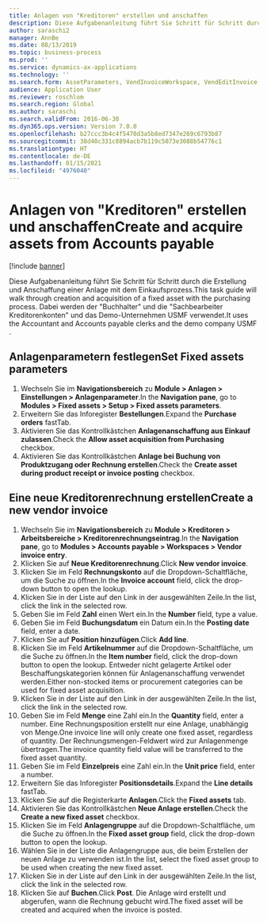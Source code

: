```yaml
---
title: Anlagen von "Kreditoren" erstellen und anschaffen
description: Diese Aufgabenanleitung führt Sie Schritt für Schritt durch die Erstellung und Anschaffung einer Anlage mit dem Einkaufsprozess.
author: saraschi2
manager: AnnBe
ms.date: 08/13/2019
ms.topic: business-process
ms.prod: ''
ms.service: dynamics-ax-applications
ms.technology: ''
ms.search.form: AssetParameters, VendInvoiceWorkspace, VendEditInvoice, VendTableLookup, InventItemIdLookupSimple, AssetTable
audience: Application User
ms.reviewer: roschlom
ms.search.region: Global
ms.author: saraschi
ms.search.validFrom: 2016-06-30
ms.dyn365.ops.version: Version 7.0.0
ms.openlocfilehash: b27ccc3b4c4f5470d3a5b8ed7347e269c6793b87
ms.sourcegitcommit: 38d40c331c8894acb7b119c5073e3088b54776c1
ms.translationtype: HT
ms.contentlocale: de-DE
ms.lasthandoff: 01/15/2021
ms.locfileid: "4976040"
---
```

# <a name="create-and-acquire-assets-from-accounts-payable"></a><span data-ttu-id="f40ed-103">Anlagen von "Kreditoren" erstellen und anschaffen</span><span class="sxs-lookup"><span data-stu-id="f40ed-103">Create and acquire assets from Accounts payable</span></span>

[!include [banner](../../includes/banner.md)]

<span data-ttu-id="f40ed-104">Diese Aufgabenanleitung führt Sie Schritt für Schritt durch die Erstellung und Anschaffung einer Anlage mit dem Einkaufsprozess.</span><span class="sxs-lookup"><span data-stu-id="f40ed-104">This task guide will walk through creation and acquisition of a fixed asset with the purchasing process.</span></span>  <span data-ttu-id="f40ed-105">Dabei werden der "Buchhalter" und die "Sachbearbeiter Kreditorenkonten" und das Demo-Unternehmen USMF verwendet.</span><span class="sxs-lookup"><span data-stu-id="f40ed-105">It uses the Accountant and Accounts payable clerks and the demo company USMF .</span></span>


## <a name="set-fixed-assets-parameters"></a><span data-ttu-id="f40ed-106">Anlagenparametern festlegen</span><span class="sxs-lookup"><span data-stu-id="f40ed-106">Set Fixed assets parameters</span></span>
1. <span data-ttu-id="f40ed-107">Wechseln Sie im **Navigationsbereich** zu **Module > Anlagen > Einstellungen > Anlagenparameter**.</span><span class="sxs-lookup"><span data-stu-id="f40ed-107">In the **Navigation pane**, go to **Modules > Fixed assets > Setup > Fixed assets parameters**.</span></span>
2. <span data-ttu-id="f40ed-108">Erweitern Sie das Inforegister **Bestellungen**.</span><span class="sxs-lookup"><span data-stu-id="f40ed-108">Expand the **Purchase orders** fastTab.</span></span>
3. <span data-ttu-id="f40ed-109">Aktivieren Sie das Kontrollkästchen **Anlagenanschaffung aus Einkauf zulassen**.</span><span class="sxs-lookup"><span data-stu-id="f40ed-109">Check the **Allow asset acquisition from Purchasing** checkbox.</span></span>
4. <span data-ttu-id="f40ed-110">Aktivieren Sie das Kontrollkästchen **Anlage bei Buchung von Produktzugang oder Rechnung erstellen**.</span><span class="sxs-lookup"><span data-stu-id="f40ed-110">Check the **Create asset during product receipt or invoice posting** checkbox.</span></span>

## <a name="create-a-new-vendor-invoice"></a><span data-ttu-id="f40ed-111">Eine neue Kreditorenrechnung erstellen</span><span class="sxs-lookup"><span data-stu-id="f40ed-111">Create a new vendor invoice</span></span>
1. <span data-ttu-id="f40ed-112">Wechseln Sie im **Navigationsbereich** zu **Module > Kreditoren > Arbeitsbereiche > Kreditorenrechnungseintrag**.</span><span class="sxs-lookup"><span data-stu-id="f40ed-112">In the **Navigation pane**, go to **Modules > Accounts payable > Workspaces > Vendor invoice entry**.</span></span>
2. <span data-ttu-id="f40ed-113">Klicken Sie auf **Neue Kreditorenrechnung**.</span><span class="sxs-lookup"><span data-stu-id="f40ed-113">Click **New vendor invoice**.</span></span>
3. <span data-ttu-id="f40ed-114">Klicken Sie im Feld **Rechnungskonto** auf die Dropdown-Schaltfläche, um die Suche zu öffnen.</span><span class="sxs-lookup"><span data-stu-id="f40ed-114">In the **Invoice account** field, click the drop-down button to open the lookup.</span></span>
4. <span data-ttu-id="f40ed-115">Klicken Sie in der Liste auf den Link in der ausgewählten Zeile.</span><span class="sxs-lookup"><span data-stu-id="f40ed-115">In the list, click the link in the selected row.</span></span>
5. <span data-ttu-id="f40ed-116">Geben Sie im Feld **Zahl** einen Wert ein.</span><span class="sxs-lookup"><span data-stu-id="f40ed-116">In the **Number** field, type a value.</span></span>
6. <span data-ttu-id="f40ed-117">Geben Sie im Feld **Buchungsdatum** ein Datum ein.</span><span class="sxs-lookup"><span data-stu-id="f40ed-117">In the **Posting date** field, enter a date.</span></span>
7. <span data-ttu-id="f40ed-118">Klicken Sie auf **Position hinzufügen**.</span><span class="sxs-lookup"><span data-stu-id="f40ed-118">Click **Add line**.</span></span>
8. <span data-ttu-id="f40ed-119">Klicken Sie im Feld **Artikelnummer** auf die Dropdown-Schaltfläche, um die Suche zu öffnen.</span><span class="sxs-lookup"><span data-stu-id="f40ed-119">In the **Item number** field, click the drop-down button to open the lookup.</span></span> <span data-ttu-id="f40ed-120">Entweder nicht gelagerte Artikel oder Beschaffungskategorien können für Anlagenanschaffung verwendet werden.</span><span class="sxs-lookup"><span data-stu-id="f40ed-120">Either non-stocked items or procurement categories can be used for fixed asset acquisition.</span></span>  
9. <span data-ttu-id="f40ed-121">Klicken Sie in der Liste auf den Link in der ausgewählten Zeile.</span><span class="sxs-lookup"><span data-stu-id="f40ed-121">In the list, click the link in the selected row.</span></span>
10. <span data-ttu-id="f40ed-122">Geben Sie im Feld **Menge** eine Zahl ein.</span><span class="sxs-lookup"><span data-stu-id="f40ed-122">In the **Quantity** field, enter a number.</span></span> <span data-ttu-id="f40ed-123">Eine Rechnungsposition erstellt nur eine Anlage, unabhängig von Menge.</span><span class="sxs-lookup"><span data-stu-id="f40ed-123">One invoice line will only create one fixed asset, regardless of quantity.</span></span> <span data-ttu-id="f40ed-124">Der Rechnungsmengen-Feldwert wird zur Anlagenmenge übertragen.</span><span class="sxs-lookup"><span data-stu-id="f40ed-124">The invoice quantity field value will be transferred to the fixed asset quantity.</span></span>  
11. <span data-ttu-id="f40ed-125">Geben Sie im Feld **Einzelpreis** eine Zahl ein.</span><span class="sxs-lookup"><span data-stu-id="f40ed-125">In the **Unit price** field, enter a number.</span></span>
12. <span data-ttu-id="f40ed-126">Erweitern Sie das Inforegister **Positionsdetails**.</span><span class="sxs-lookup"><span data-stu-id="f40ed-126">Expand the **Line details** fastTab.</span></span>
13. <span data-ttu-id="f40ed-127">Klicken Sie auf die Registerkarte **Anlagen**.</span><span class="sxs-lookup"><span data-stu-id="f40ed-127">Click the **Fixed assets** tab.</span></span>
14. <span data-ttu-id="f40ed-128">Aktivieren Sie das Kontrollkästchen **Neue Anlage erstellen**.</span><span class="sxs-lookup"><span data-stu-id="f40ed-128">Check the **Create a new fixed asset** checkbox.</span></span>
15. <span data-ttu-id="f40ed-129">Klicken Sie im Feld **Anlagengruppe** auf die Dropdown-Schaltfläche, um die Suche zu öffnen.</span><span class="sxs-lookup"><span data-stu-id="f40ed-129">In the **Fixed asset group** field, click the drop-down button to open the lookup.</span></span>
16. <span data-ttu-id="f40ed-130">Wählen Sie in der Liste die Anlagengruppe aus, die beim Erstellen der neuen Anlage zu verwenden ist.</span><span class="sxs-lookup"><span data-stu-id="f40ed-130">In the list, select the fixed asset group to be used when creating the new fixed asset.</span></span>
17. <span data-ttu-id="f40ed-131">Klicken Sie in der Liste auf den Link in der ausgewählten Zeile.</span><span class="sxs-lookup"><span data-stu-id="f40ed-131">In the list, click the link in the selected row.</span></span>
18. <span data-ttu-id="f40ed-132">Klicken Sie auf **Buchen**.</span><span class="sxs-lookup"><span data-stu-id="f40ed-132">Click **Post**.</span></span> <span data-ttu-id="f40ed-133">Die Anlage wird erstellt und abgerufen, wann die Rechnung gebucht wird.</span><span class="sxs-lookup"><span data-stu-id="f40ed-133">The fixed asset will be created and acquired when the invoice is posted.</span></span>  

